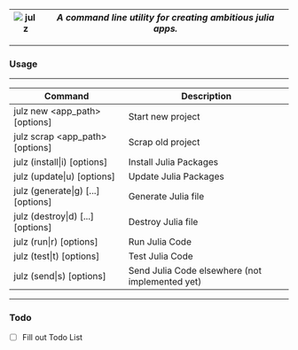 ![julz](https://raw.githubusercontent.com/djsegal/julz/master/julz_logo.png) | ***A command line utility for creating ambitious julia apps.***
--- | --------

---------------

### Usage

---------------

| Command  | Description |
| ------------- | ------------- |
| julz new <app_path> [options] | Start new project |
| julz scrap <app_path> [options] | Scrap old project |
| julz (install\|i) [options] | Install Julia Packages |
| julz (update\|u) [options] | Update Julia Packages |
| julz (generate\|g) <generator> <name> [<field>...] [options] | Generate Julia file |
| julz (destroy\|d) <generator> <name> [<field>...] [options] | Destroy Julia file |
| julz (run\|r) [options] | Run Julia Code |
| julz (test\|t) [options] | Test Julia Code |
| julz (send\|s) [options] | Send Julia Code elsewhere (not implemented yet) |

---------------

### Todo

- [ ] Fill out Todo List
